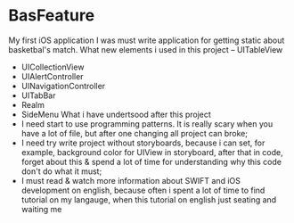 # BasFeature
My first iOS application 
I was must write application for getting static about basketbal's match. 
What new elements i used in this project
– UITableView
- UICollectionView
- UIAlertController
- UINavigationController
- UITabBar
- Realm
- SideMenu
What i have undertsood after this project
- I need start to use programming patterns. It is really scary when you have a lot of file, but after one changing all project can broke;
- I need try write project without storyboards, because i can set, for example, background color for UIView in storyboard, after that in code, forget about this & spend a lot of time for understanding why this code don't do what it must;
- I must read & watch more information about SWIFT and iOS development on english, because often i spent a lot of time to find tutorial on my langauge, when this tutorial on english just seating and waiting me
